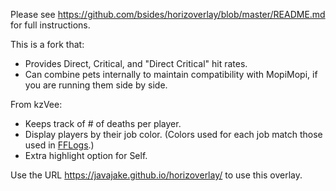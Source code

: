 Please see https://github.com/bsides/horizoverlay/blob/master/README.md for full instructions.

This is a fork that:
* Provides Direct, Critical, and "Direct Critical" hit rates.
* Can combine pets internally to maintain compatibility with MopiMopi, if you are running them side by side.

From kzVee:
* Keeps track of # of deaths per player.
* Display players by their job color. (Colors used for each job match those used in [FFLogs](https://www.fflogs.com).)
* Extra highlight option for Self.

Use the URL https://javajake.github.io/horizoverlay/ to use this overlay.
